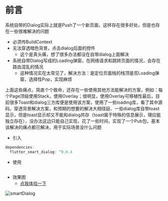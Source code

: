 # 前言

系统自带的Dialog实际上就是Push了一个新页面，这样存在很多好处，但是也存在一些很难解决的问题

- 必须传BuildContext
- 无法穿透暗色背景，点击dialog后面的控件
  - 这个是真头痛，想了很多办法都没在自带dialog上面解决
- 系统自带Dialog写成的Loading弹窗，在网络请求和跳转页面的情况，会存在路由混乱的情况
  - 这种情况实在太常见了，解决方法：是定位页面栈的栈顶是否Loading弹窗，选择性Pop，实现麻烦

上面这些痛点，简直个个致命，还存在一些使用其他方法能解决的方案，例如：每个Page顶级使用Stack，使用Overlay；很明显，使用Overlay可移植性最后，目前很多Toast和dialog三方库便是使用该方案，使用了一些loading库，看了其中源码，穿透背景解决方案，和预期的想要的解决大相径庭、一些dialog库自带toast显示，但是toast显示却又不能和dialog共存（toast属于特殊的信息展示，理应能独立存在），没办法这边只能自己实现，花了一些时间，实现了一个Pub包，基本该解决的痛点都已解决，用于实际场景没什么问题

- 引入

```dart
dependencies:
  flutter_smart_dialog: ^0.0.4
```

- 使用

```

```

- 效果图
  - [点我体验一下](https://cnad666.github.io/flutter_use/web/index.html#/smartDialog)

![smartDialog](../../../资料/图片/smartDialog.gif)